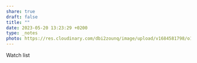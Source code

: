 ```yaml
---
share: true
draft: false
title: ""
date: 2023-05-20 13:23:29 +0200
type: _notes
photo: https://res.cloudinary.com/dbi2zounq/image/upload/v1684581798/o1gt9nhxvnkpsoidlujv.jpg
---
```


Watch list

